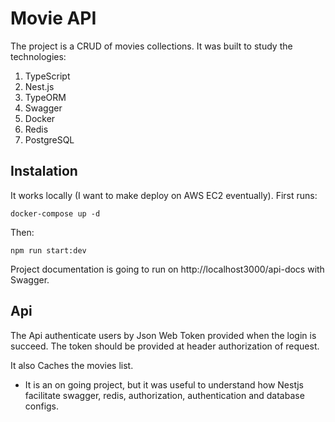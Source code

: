 # Movie API

The project is a CRUD of movies collections. It was built to study the technologies:

1. TypeScript
2. Nest.js
3. TypeORM
4. Swagger
5. Docker
6. Redis
7. PostgreSQL


## Instalation

It works locally (I want to make deploy on AWS EC2 eventually). First runs:

    docker-compose up -d

Then:

    npm run start:dev

Project documentation is going to run on http://localhost3000/api-docs with Swagger.

## Api

The Api authenticate users by Json Web Token provided when the login is succeed. The token should be provided at header authorization of request.

It also Caches the movies list.

* It is an on going project, but it was useful to understand how Nestjs facilitate swagger, redis, authorization, authentication and database configs. 